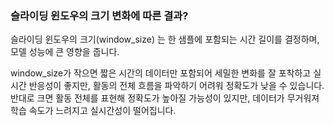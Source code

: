 ### 슬라이딩 윈도우의 크기 변화에 따른 결과?

슬라이딩 윈도우의 크기(window_size) 는 한 샘플에 포함되는 시간 길이를 결정하며, 모델 성능에 큰 영향을 줍니다.

window_size가 작으면 짧은 시간의 데이터만 포함되어 세밀한 변화를 잘 포착하고 실시간 반응성이 좋지만, 활동의 전체 흐름을 파악하기 어려워 정확도가 낮을 수 있습니다. 반대로 크면 활동 전체를 표현해 정확도가 높아질 가능성이 있지만, 데이터가 무거워져 학습 속도가 느려지고 실시간성이 떨어집니다.
